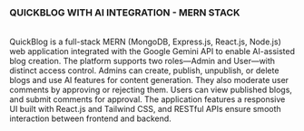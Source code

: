 <h3>QUICKBLOG WITH AI INTEGRATION - MERN STACK </h3>
<br/>
QuickBlog is a full-stack MERN (MongoDB, Express.js, React.js, Node.js) web application integrated with
the Google Gemini API to enable AI-assisted blog creation. The platform supports two roles—Admin
and User—with distinct access control. Admins can create, publish, unpublish, or delete blogs and use
AI features for content generation. They also moderate user comments by approving or rejecting them.
Users can view published blogs, and submit comments for approval. The application features a responsive
UI built with React.js and Tailwind CSS, and RESTful APIs ensure smooth interaction between frontend
and backend.
 
 

